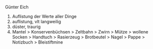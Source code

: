 Günter Eich

1. Auflistung der Werte aller Dinge
2. auflistung, vlt langweilig
3. düster, traurig
4. Mantel > Konservenbüchsen > Zeltbahn > Zwirn > Mütze > wollene Socken > Handtuch > Rasierzeug > Brotbeutel > Nagel > Pappe > Notizbuch > Bleistiftmine